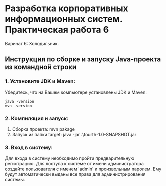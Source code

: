 # Разработка корпоративных информационных систем. Практическая работа 6
Варинат 6: Холодильник.


## Инструкция по сборке и запуску Java-проекта из командной строки

### 1. Установите JDK и Maven:

Убедитесь, что на Вашем компьютере
установлены JDK и Maven:

```
java -version
mvn -version
```

### 2. Компиляция и запуск:
1. Сборка проекта: mvn pakage
2. Запуск из папки target: java -jar .\fourth-1.0-SNAPSHOT.jar

### 3. Вход в систему:

Для входа в систему необходимо пройти предварительную регистрацию.
Для лоступа к системе от имени администратора создайте пользователя с именем 'admin' и произвольным паролем.
Ему будут автоматически выданы все права для администрирования системы.

